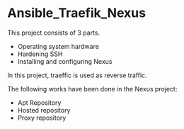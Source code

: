 # Ansible_Traefik_Nexus



This project consists of 3 parts.

- Operating system hardware
- Hardening SSH
- Installing and configuring Nexus

In this project, traeffic is used as reverse traffic.

The following works have been done in the Nexus project:

- Apt Repository
- Hosted repository
- Proxy repository
